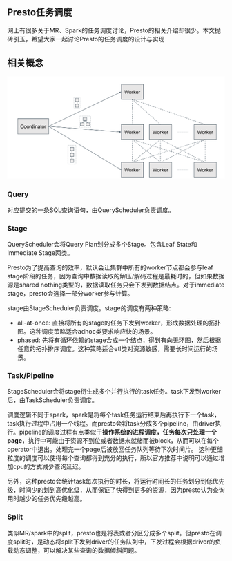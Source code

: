 ## Presto任务调度

网上有很多关于MR、Spark的任务调度讨论，Presto的相关介绍却很少。本文抛砖引玉，希望大家一起讨论Presto的任务调度的设计与实现

## 相关概念

![任务调度图](static/pic-presto-scheduler.png)

### Query

对应提交的一条SQL查询语句，由QueryScheduler负责调度。

### Stage

QueryScheduler会将Query Plan划分成多个Stage。包含Leaf State和Immediate Stage两类。

Presto为了提高查询的效率，默认会让集群中所有的worker节点都会参与leaf stage阶段的任务，因为查询中数据读取的解压/解码过程是最耗时的，但如果数据源是shared nothing类型的，数据读取任务只会下发到数据结点。对于immediate stage，presto会选择一部分worker参与计算。

stage由StageScheduler负责调度。stage的调度有两种策略:
- all-at-once: 直接将所有的stage的任务下发到worker，形成数据处理的拓扑图。这种调度策略适合adhoc类要求响应快的场景。
- phased: 先将有循环依赖的stage合成一个结点，得到有向无环图，然后根据任意的拓扑排序调度。这种策略适合etl类对资源敏感，需要长时间运行的场景。

### Task/Pipeline
StageScheduler会将stage衍生成多个并行执行的task任务。task下发到worker后，由TaskScheduler负责调度。

调度逻辑不同于spark，spark是将每个task任务运行结束后再执行下一个task，task执行过程中占用一个线程。而presto会将task分成多个pipeline，由driver执行。pipeline的调度过程有点类似于**操作系统的进程调度，任务每次只处理一个page**，执行中可能由于资源不到位或者数据未就绪而被block，从而可以在每个operator中退出。处理完一个page后被放回任务队列等待下次时间片。
这种更细粒度的调度可以使得每个查询都得到充分的执行，所以官方推荐中说明可以通过增加cpu的方式减少查询延迟。

另外，这种presto会统计task每次执行的时长，将运行时间长的任务划分到低优先级，时间少的划到高优化级，从而保证了快得到更多的资源，因为presto认为查询用时越少的任务优先级越高。

### Split
类似MR/spark中的split，presto也是将表或者分区分成多个split。但presto在调度split时，是动态将split下发到driver的任务队列中，下发过程会根据driver的负载动态调整，可以解决某些查询的数据倾斜问题。

